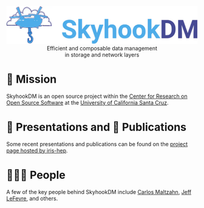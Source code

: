 <!--
**skyhookdm/.github** is a ✨ _special_ ✨ repository because its `profile/README.md` (this file) appears on the organization's GitHub profile.
-->

<img src="skyhooklogo.webp">

<center><large>Efficient and composable data management<br>
in storage and network layers</large></center>

# 🚀 Mission



SkyhookDM is an open source project within the [Center for Research on Open Source Software][web-cross] at the [University of California Santa Cruz][web-ucsc].

# 🎤 Presentations and 📝 Publications
Some recent presentations and publications can be found on the [project page hosted by iris-hep][proj-skyhookdm].

# 🧑‍🤝‍🧑 People
A few of the key people behind SkyhookDM include [Carlos Maltzahn][people-maltzahn], [Jeff LeFevre][people-lefevre], and others.


<!-- Resources -->
[web-cross]:       https://cross.ucsc.edu/
[web-ucsc]:        https://www.ucsc.edu/

[proj-skyhookdm]:  https://iris-hep.org/projects/skyhookdm.html

[people-maltzahn]: https://users.soe.ucsc.edu/~carlosm/dev/
[people-lefevre]:  https://users.soe.ucsc.edu/~jlefevre/

[community-arrow]: https://arrow.apache.org/community/
